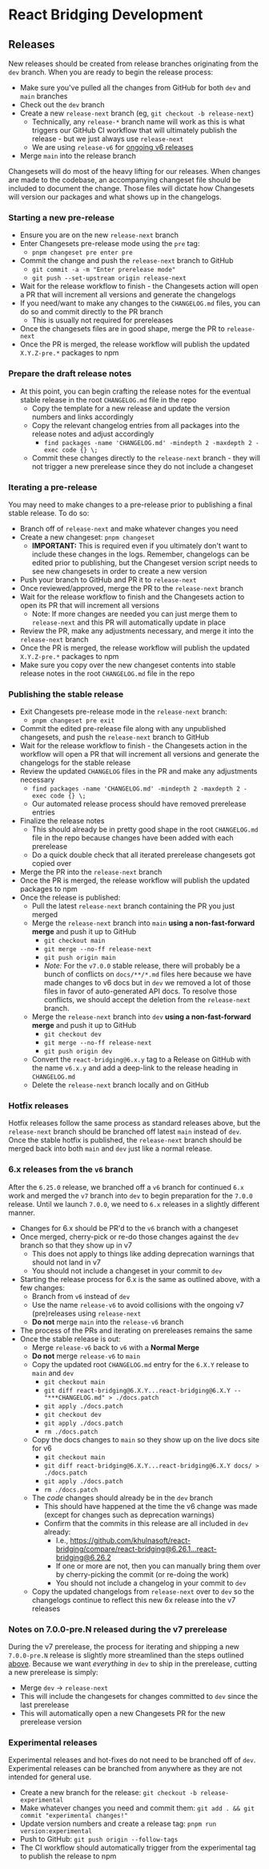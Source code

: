 # React Bridging Development

## Releases

New releases should be created from release branches originating from the `dev` branch. When you are ready to begin the release process:

- Make sure you've pulled all the changes from GitHub for both `dev` and `main` branches
- Check out the `dev` branch
- Create a new `release-next` branch (eg, `git checkout -b release-next`)
  - Technically, any `release-*` branch name will work as this is what triggers our GitHub CI workflow that will ultimately publish the release - but we just always use `release-next`
  - We are using `release-v6` for [ongoing v6 releases](#6x-releases-from-the-v6-branch)
- Merge `main` into the release branch

Changesets will do most of the heavy lifting for our releases. When changes are made to the codebase, an accompanying changeset file should be included to document the change. Those files will dictate how Changesets will version our packages and what shows up in the changelogs.

### Starting a new pre-release

- Ensure you are on the new `release-next` branch
- Enter Changesets pre-release mode using the `pre` tag:
  - `pnpm changeset pre enter pre`
- Commit the change and push the `release-next` branch to GitHub
  - `git commit -a -m "Enter prerelease mode"`
  - `git push --set-upstream origin release-next`
- Wait for the release workflow to finish - the Changesets action will open a PR that will increment all versions and generate the changelogs
- If you need/want to make any changes to the `CHANGELOG.md` files, you can do so and commit directly to the PR branch
  - This is usually not required for prereleases
- Once the changesets files are in good shape, merge the PR to `release-next`
- Once the PR is merged, the release workflow will publish the updated `X.Y.Z-pre.*` packages to npm

### Prepare the draft release notes

- At this point, you can begin crafting the release notes for the eventual stable release in the root `CHANGELOG.md` file in the repo
  - Copy the template for a new release and update the version numbers and links accordingly
  - Copy the relevant changelog entries from all packages into the release notes and adjust accordingly
    - `find packages -name 'CHANGELOG.md' -mindepth 2 -maxdepth 2 -exec code {} \;`
  - Commit these changes directly to the `release-next` branch - they will not trigger a new prerelease since they do not include a changeset

### Iterating a pre-release

You may need to make changes to a pre-release prior to publishing a final stable release. To do so:

- Branch off of `release-next` and make whatever changes you need
- Create a new changeset: `pnpm changeset`
  - **IMPORTANT:** This is required even if you ultimately don't want to include these changes in the logs. Remember, changelogs can be edited prior to publishing, but the Changeset version script needs to see new changesets in order to create a new version
- Push your branch to GitHub and PR it to `release-next`
- Once reviewed/approved, merge the PR to the `release-next` branch
- Wait for the release workflow to finish and the Changesets action to open its PR that will increment all versions
  - Note: If more changes are needed you can just merge them to `release-next` and this PR will automatically update in place
- Review the PR, make any adjustments necessary, and merge it into the `release-next` branch
- Once the PR is merged, the release workflow will publish the updated `X.Y.Z-pre.*` packages to npm
- Make sure you copy over the new changeset contents into stable release notes in the root `CHANGELOG.md` file in the repo

### Publishing the stable release

- Exit Changesets pre-release mode in the `release-next` branch:
  - `pnpm changeset pre exit`
- Commit the edited pre-release file along with any unpublished changesets, and push the `release-next` branch to GitHub
- Wait for the release workflow to finish - the Changesets action in the workflow will open a PR that will increment all versions and generate the changelogs for the stable release
- Review the updated `CHANGELOG` files in the PR and make any adjustments necessary
  - `find packages -name 'CHANGELOG.md' -mindepth 2 -maxdepth 2 -exec code {} \;`
  - Our automated release process should have removed prerelease entries
- Finalize the release notes
  - This should already be in pretty good shape in the root `CHANGELOG.md` file in the repo because changes have been added with each prerelease
  - Do a quick double check that all iterated prerelease changesets got copied over
- Merge the PR into the `release-next` branch
- Once the PR is merged, the release workflow will publish the updated packages to npm
- Once the release is published:
  - Pull the latest `release-next` branch containing the PR you just merged
  - Merge the `release-next` branch into `main` **using a non-fast-forward merge** and push it up to GitHub
    - `git checkout main`
    - `git merge --no-ff release-next`
    - `git push origin main`
    - _Note:_ For the `v7.0.0` stable release, there will probably be a bunch of conflicts on `docs/**/*.md` files here because we have made changes to v6 docs but in `dev` we removed a lot of those files in favor of auto-generated API docs. To resolve those conflicts, we should accept the deletion from the `release-next` branch.
  - Merge the `release-next` branch into `dev` **using a non-fast-forward merge** and push it up to GitHub
    - `git checkout dev`
    - `git merge --no-ff release-next`
    - `git push origin dev`
  - Convert the `react-bridging@6.x.y` tag to a Release on GitHub with the name `v6.x.y` and add a deep-link to the release heading in `CHANGELOG.md`
  - Delete the `release-next` branch locally and on GitHub

### Hotfix releases

Hotfix releases follow the same process as standard releases above, but the `release-next` branch should be branched off latest `main` instead of `dev`. Once the stable hotfix is published, the `release-next` branch should be merged back into both `main` and `dev` just like a normal release.

### 6.x releases from the `v6` branch

After the `6.25.0` release, we branched off a `v6` branch for continued `6.x` work and merged the `v7` branch into `dev` to begin preparation for the `7.0.0` release. Until we launch `7.0.0`, we need to `6.x` releases in a slightly different manner.

- Changes for 6.x should be PR'd to the `v6` branch with a changeset
- Once merged, cherry-pick or re-do those changes against the `dev` branch so that they show up in v7
  - This does not apply to things like adding deprecation warnings that should not land in v7
  - You should not include a changeset in your commit to `dev`
- Starting the release process for 6.x is the same as outlined above, with a few changes:
  - Branch from `v6` instead of `dev`
  - Use the name `release-v6` to avoid collisions with the ongoing v7 (pre)releases using `release-next`
  - **Do not** merge `main` into the `release-v6` branch
- The process of the PRs and iterating on prereleases remains the same
- Once the stable release is out:
  - Merge `release-v6` back to `v6` with a **Normal Merge**
  - **Do not** merge `release-v6` to `main`
  - Copy the updated root `CHANGELOG.md` entry for the `6.X.Y` release to `main` and `dev`
    - `git checkout main`
    - `git diff react-bridging@6.X.Y...react-bridging@6.X.Y -- "***CHANGELOG.md" > ./docs.patch`
    - `git apply ./docs.patch`
    - `git checkout dev`
    - `git apply ./docs.patch`
    - `rm ./docs.patch`
  - Copy the docs changes to `main` so they show up on the live docs site for v6
    - `git checkout main`
    - `git diff react-bridging@6.X.Y...react-bridging@6.X.Y docs/ > ./docs.patch`
    - `git apply ./docs.patch`
    - `rm ./docs.patch`
  - The _code_ changes should already be in the `dev` branch
    - This should have happened at the time the v6 change was made (except for changes such as deprecation warnings)
    - Confirm that the commits in this release are all included in `dev` already:
      - I.e., https://github.com/khulnasoft/react-bridging/compare/react-bridging@6.26.1...react-bridging@6.26.2
      - If one or more are not, then you can manually bring them over by cherry-picking the commit (or re-doing the work)
      - You should not include a changelog in your commit to `dev`
  - Copy the updated changelogs from `release-next` over to `dev` so the changelogs continue to reflect this new 6x release into the v7 releases

### Notes on 7.0.0-pre.N released during the v7 prerelease

During the v7 prerelease, the process for iterating and shipping a new `7.0.0-pre.N` release is slightly more streamlined than the steps outlined [above](#iterating-a-pre-release). Because we want _everything_ in `dev` to ship in the prerelease, cutting a new prerelease is simply:

- Merge `dev` -> `release-next`
- This will include the changesets for changes committed to `dev` since the last prerelease
- This will automatically open a new Changesets PR for the new prerelease version

### Experimental releases

Experimental releases and hot-fixes do not need to be branched off of `dev`. Experimental releases can be branched from anywhere as they are not intended for general use.

- Create a new branch for the release: `git checkout -b release-experimental`
- Make whatever changes you need and commit them: `git add . && git commit "experimental changes!"`
- Update version numbers and create a release tag: `pnpm run version:experimental`
- Push to GitHub: `git push origin --follow-tags`
- The CI workflow should automatically trigger from the experimental tag to publish the release to npm
